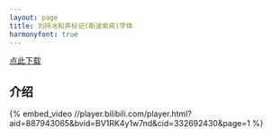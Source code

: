 ```yaml
---
layout: page
title: 刘持冰和声标记(斯波索宾)字体
harmonyfont: true
---
```


[点此下载](LiuChibingHarmonyMarksSposobinFont-Regular.otf)

## 介绍
{% embed_video //player.bilibili.com/player.html?aid=887943065&bvid=BV1RK4y1w7nd&cid=332692430&page=1 %}
